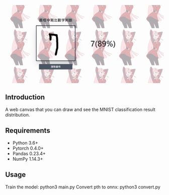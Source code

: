 <p align="center">
  <img src="mnist.png" width="640" title="mnist">
</p>

## Introduction
A web canvas that you can draw and see the MNIST classification result distribution.

## Requirements
* Python 3.6+
* Pytorch 0.4.0+
* Pandas 0.23.4+
* NumPy 1.14.3+
## Usage
  Train the model:
      python3 main.py
  Convert pth to onnx:
      python3 convert.py
